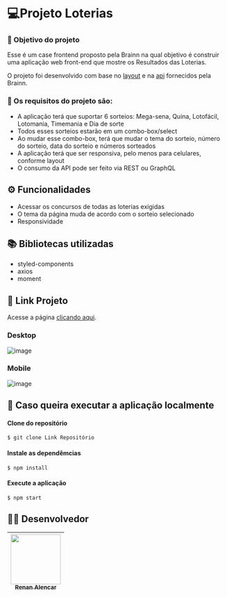 
# 💻Projeto Loterias

### :dart: Objetivo do projeto
Esse é um case frontend proposto pela Brainn na qual objetivo é construir uma aplicação web front-end que mostre os Resultados das Loterias.

O projeto foi desenvolvido com base no [layout](https://www.figma.com/file/H2qrYBCFMf4didYmxRwTxP/Brainn-Frontend-Challenge) e na [api](https://brainn-api-loterias.herokuapp.com) fornecidos pela Brainn.

### :small_blue_diamond: Os requisitos do projeto são:
- A aplicação terá que suportar 6 sorteios: Mega-sena, Quina, Lotofácil, Lotomania, Timemania e Dia de sorte
- Todos esses sorteios estarão em um combo-box/select
- Ao mudar esse combo-box, terá que mudar o tema do sorteio, número do sorteio, data do sorteio e números sorteados
- A aplicação terá que ser responsiva, pelo menos para celulares, conforme layout
- O consumo da API pode ser feito via REST ou GraphQL
 

## ⚙️ Funcionalidades
- Acessar os concursos de todas as loterias exigidas
- O tema da página muda de acordo com o sorteio selecionado
- Responsividade

## :books: Bibliotecas utilizadas
- styled-components
- axios
- moment

## 🔗 Link Projeto
Acesse a página  [clicando aqui](http://loterias-renan.surge.sh/).


### Desktop
![image](https://user-images.githubusercontent.com/69327864/181665827-6552c38f-3a0e-4152-9cb7-d82edaf2ca3d.png)

### Mobile
![image](https://user-images.githubusercontent.com/69327864/181665973-85a7c2c6-878d-4bec-8270-4254f913d657.png)


## :file_folder: Caso queira executar a aplicação localmente

#### Clone do repositório

```shell
$ git clone Link Repositório
```

#### Instale as dependêmcias

```shell
$ npm install
```

#### Execute a aplicação 

```shell
$ npm start
```

##  :man_technologist: Desenvolvedor
| [<img src="https://avatars.githubusercontent.com/u/69327864?s=96&v=4" width=115><br><sub>Renan Alencar</sub>](https://github.com/Renan-Ma)
| :---: | 